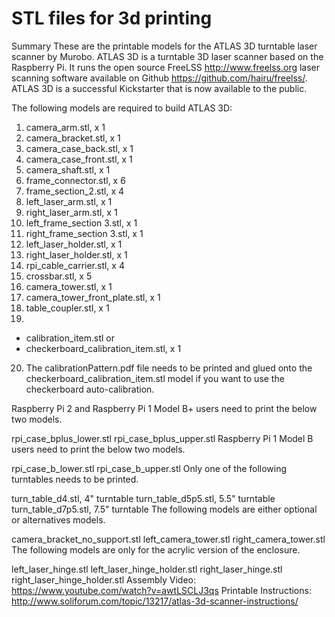 # STL files for 3d printing

Summary
These are the printable models for the ATLAS 3D turntable laser scanner by Murobo. ATLAS 3D is a turntable 3D laser scanner based on the Raspberry Pi. It runs the open source FreeLSS http://www.freelss.org laser scanning software available on Github https://github.com/hairu/freelss/. ATLAS 3D is a successful Kickstarter that is now available to the public.

The following models are required to build ATLAS 3D:

1. camera_arm.stl, x 1
2. camera_bracket.stl, x 1
3. camera_case_back.stl, x 1
4. camera_case_front.stl, x 1
5. camera_shaft.stl, x 1
6. frame_connector.stl, x 6
7. frame_section_2.stl, x 4
8. left_laser_arm.stl, x 1
9. right_laser_arm.stl, x 1
10. left_frame_section 3.stl, x 1
11. right_frame_section 3.stl, x 1
12. left_laser_holder.stl, x 1
13. right_laser_holder.stl, x 1
14. rpi_cable_carrier.stl, x 4
15. crossbar.stl, x 5
16. camera_tower.stl, x 1
17. camera_tower_front_plate.stl, x 1
18. table_coupler.stl, x 1
19. 
- calibration_item.stl or 
- checkerboard_calibration_item.stl, x 1
20. The calibrationPattern.pdf file needs to be printed and glued onto the checkerboard_calibration_item.stl model if you want to use the checkerboard auto-calibration.

Raspberry Pi 2 and Raspberry Pi 1 Model B+ users need to print the below two models.

rpi_case_bplus_lower.stl
rpi_case_bplus_upper.stl
Raspberry Pi 1 Model B users need to print the below two models.

rpi_case_b_lower.stl
rpi_case_b_upper.stl
Only one of the following turntables needs to be printed.

turn_table_d4.stl, 4" turntable
turn_table_d5p5.stl, 5.5" turntable
turn_table_d7p5.stl, 7.5" turntable
The following models are either optional or alternatives models.

camera_bracket_no_support.stl
left_camera_tower.stl
right_camera_tower.stl
The following models are only for the acrylic version of the enclosure.

left_laser_hinge.stl
left_laser_hinge_holder.stl
right_laser_hinge.stl
right_laser_hinge_holder.stl
Assembly Video: https://www.youtube.com/watch?v=awtLSCLJ3qs
Printable Instructions: http://www.soliforum.com/topic/13217/atlas-3d-scanner-instructions/

